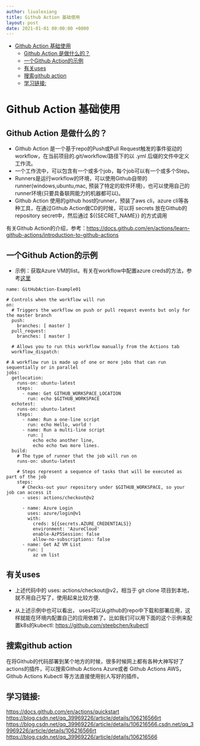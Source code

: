 ```yaml
---
author: liualexiang
title: Github Action 基础使用
layout: post
date: 2021-01-01 00:00:00 +0800
---
```




- [Github Action 基础使用](#github-action-基础使用)
  - [Github Action 是做什么的？](#github-action-是做什么的)
  - [一个Github Action的示例](#一个github-action的示例)
  - [有关uses](#有关uses)
  - [搜索github action](#搜索github-action)
  - [学习链接:](#学习链接)
# Github Action 基础使用

## Github Action 是做什么的？
* Github Action 是一个基于repo的Push或Pull Request触发的事件驱动的workflow，在当前项目的.git/workflow/路径下的以 .yml 后缀的文件中定义工作流。
* 一个工作流中，可以包含有一个或多个job，每个job可以有一个或多个Step。
* Runners是运行workflow的环境，可以使用Github自带的runner(windows,ubuntu,mac, 预装了特定的软件环境)，也可以使用自己的runner环境(只要具备联网能力的机器都可以)。
* Github Action 使用的github host的runner，预装了aws cli，azure cli等各种工具，在通过Github Action做CD的时候，可以将 secrets 放在Github的 repository secret中，然后通过 ${{SECRET_NAME}} 的方式调用

有关Github Action的介绍，参考：https://docs.github.com/en/actions/learn-github-actions/introduction-to-github-actions

## 一个Github Action的示例

* 示例：获取Azure VM的list。有关在workflow中配置azure creds的方法，参考[这里](!https://github.com/Azure/login)

```
name: GitHubAction-Example01

# Controls when the workflow will run
on:
  # Triggers the workflow on push or pull request events but only for the master branch
  push:
    branches: [ master ]
  pull_request:
    branches: [ master ]

  # Allows you to run this workflow manually from the Actions tab
  workflow_dispatch:

# A workflow run is made up of one or more jobs that can run sequentially or in parallel
jobs:
  getlocation:
    runs-on: ubuntu-latest
    steps:
      - name: Get GITHUB_WORKSPACE_LOCATION
        run: echo $GITHUB_WORKSPACE
  echotest:
    runs-on: ubuntu-latest
    steps:
      - name: Run a one-line script
        run: echo Hello, world !
      - name: Run a multi-line script
        run: |
          echo echo another line,
          echo echo two more lines.
  build:
    # The type of runner that the job will run on
    runs-on: ubuntu-latest

    # Steps represent a sequence of tasks that will be executed as part of the job
    steps:
      # Checks-out your repository under $GITHUB_WORKSPACE, so your job can access it
      - uses: actions/checkout@v2

      - name: Azure Login
        uses: azure/login@v1
        with:
          creds: ${{secrets.AZURE_CREDENTIALS}}
          environment: 'AzureCloud'
          enable-AzPSSession: false
          allow-no-subscriptions: false
      - name: Get AZ VM List
        run: |
          az vm list

```

## 有关uses

* 上述代码中的 uses: actions/checkout@v2，相当于 git clone 项目到本地，就不用自己写了，使用起来比较方便.

* 从上述示例中也可以看出， uses可以从github的repo中下载和部署应用，这样就能在环境内配置自己的应用依赖了。比如我们可以用下面的这个示例来配置k8s的kubectl: https://github.com/steebchen/kubectl

## 搜索github action

在将Github的代码部署到某个地方的时候，很多时候网上都有各种大神写好了 actions的插件，可以搜索Github Actions Azure或者 Github Actions AWS，Github Actions Kubectl 等方法直接使用别人写好的插件。

## 学习链接:
https://docs.github.com/en/actions/quickstart
https://blog.csdn.net/qq_39969226/article/details/106216566rt
https://blog.csdn.net/qq_39969226/article/details/106216566.csdn.net/qq_39969226/article/details/106216566rt
https://blog.csdn.net/qq_39969226/article/details/106216566